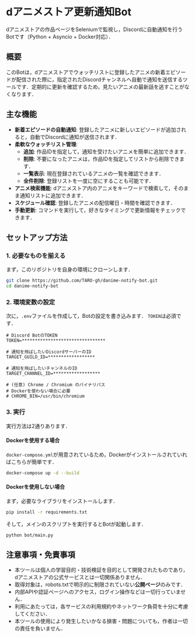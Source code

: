# dアニメストア更新通知Bot

dアニメストアの作品ページをSeleniumで監視し，Discordに自動通知を行うBotです（Python + Asyncio + Docker対応）．

## 概要

このBotは，dアニメストアでウォッチリストに登録したアニメの新着エピソードが配信された際に，指定されたDiscordチャンネルへ自動で通知を送信するツールです．定期的に更新を確認するため，見たいアニメの最新話を逃すことがなくなります．

## 主な機能

- **新着エピソードの自動通知**: 登録したアニメに新しいエピソードが追加されると，自動でDiscordに通知が送信されます．
- **柔軟なウォッチリスト管理**:
    - **追加**: 作品IDを指定して，通知を受けたいアニメを簡単に追加できます．
    - **削除**: 不要になったアニメは，作品IDを指定してリストから削除できます．
    - **一覧表示**: 現在登録されているアニメの一覧を確認できます．
    - **全件削除**: 登録リストを一度に空にすることも可能です．
- **アニメ検索機能**: dアニメストア内のアニメをキーワードで検索して，そのまま通知リストに追加できます．
- **スケジュール確認**: 登録したアニメの配信曜日・時間を確認できます．
- **手動更新**: コマンドを実行して，好きなタイミングで更新情報をチェックできます．

## セットアップ方法

### 1. 必要なものを揃える

まず，このリポジトリを自身の環境にクローンします．
```bash
git clone https://github.com/TARO-gh/danime-notify-bot.git
cd danime-notify-bot
```

### 2. 環境変数の設定

次に，`.env`ファイルを作成して，Botの設定を書き込みます． `TOKEN`は必須です．
```dotenv
# Discord BotのTOKEN
TOKEN=********************************

# 通知を飛ばしたいDiscordサーバーのID
TARGET_GUILD_ID=******************

# 通知を飛ばしたいチャンネルのID
TARGET_CHANNEL_ID=******************

# (任意) Chrome / Chromium のバイナリパス
# Dockerを使わない場合に必要
# CHROME_BIN=/usr/bin/chromium
```

### 3. 実行

実行方法は2通りあります．

#### Dockerを使用する場合

`docker-compose.yml`が用意されているため，Dockerがインストールされていればこちらが簡単です．
```bash
docker-compose up -d --build
```

#### Dockerを使用しない場合

まず，必要なライブラリをインストールします．
```bash
pip install -r requirements.txt
```

そして，メインのスクリプトを実行するとBotが起動します．
```bash
python bot/main.py
```

## 注意事項・免責事項

- 本ツールは個人の学習目的・技術検証を目的として開発されたものであり，dアニメストアの公式サービスとは一切関係ありません．
- 取得対象は，robots.txtで明示的に制限されていない**公開ページ**のみです．
- 内部APIや認証ページへのアクセス，ログイン操作などは一切行っていません．
- 利用にあたっては，各サービスの利用規約やネットワーク負荷を十分に考慮してください．
- 本ツールの使用により発生したいかなる損害・問題についても，作者は一切の責任を負いません．